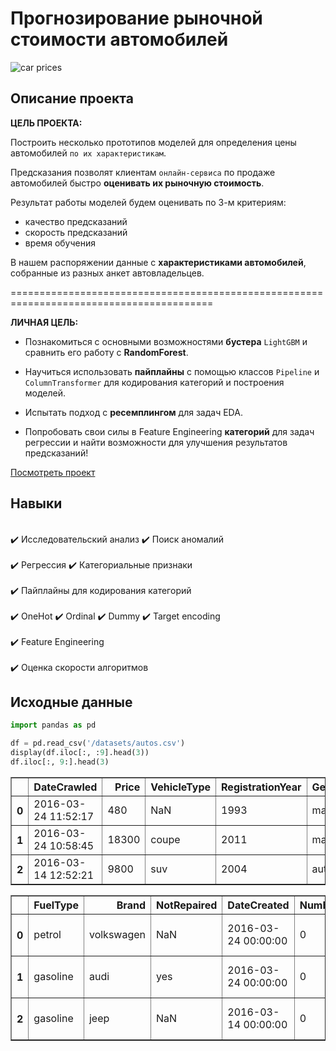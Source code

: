 # Прогнозирование рыночной стоимости автомобилей

![car prices](https://st2.depositphotos.com/4370503/6436/i/600/depositphotos_64364335-stock-photo-three-race-cars.jpg)

## Описание проекта

**ЦЕЛЬ ПРОЕКТА:**

Построить несколько прототипов моделей для определения цены автомобилей `по их характеристикам`.

Предсказания позволят клиентам `онлайн-сервиса` по продаже автомобилей быстро **оценивать их рыночную стоимость**.


Результат работы моделей будем оценивать по 3-м критериям:

- качество предсказаний
- скорость предсказаний
- время обучения
    
В нашем распоряжении данные с **характеристиками автомобилей**, собранные из разных анкет автовладельцев. 

=========================================================================================

**ЛИЧНАЯ ЦЕЛЬ:**

- Познакомиться с основными возможностями **бустера** `LightGBM` и сравнить его работу с **RandomForest**.


- Научиться использовать **пайплайны**  c помощью классов `Pipeline` и `ColumnTransformer` для кодирования категорий и построения моделей.


- Испытать подход с **ресемплингом** для задач EDA.


- Попробовать свои силы в Feature Engineering **категорий** для задач регрессии и найти возможности для улучшения результатов предсказаний!

[Посмотреть проект](Predicting_stock_prices_for_cars_v1.ipynb)
## Навыки

<div class="alert alert-success">
<br> ✔️ Исследовательский анализ  ✔️ Поиск аномалий </br>
<br> ✔️ Регрессия  ✔️ Категориальные признаки</br>
<br> ✔️ Пайплайны для кодирования категорий</br>
<br> ✔️ OneHot  ✔️ Ordinal  ✔️ Dummy  ✔️ Target encoding</br>
<br> ✔️ Feature Engineering</br>
<br> ✔️ Оценка скорости алгоритмов</br>
</div>

## Исходные данные


```python
import pandas as pd

df = pd.read_csv('/datasets/autos.csv')
display(df.iloc[:, :9].head(3))
df.iloc[:, 9:].head(3)
```


<div>

<table border="1" class="dataframe">
  <thead>
    <tr style="text-align: right;">
      <th></th>
      <th>DateCrawled</th>
      <th>Price</th>
      <th>VehicleType</th>
      <th>RegistrationYear</th>
      <th>Gearbox</th>
      <th>Power</th>
      <th>Model</th>
      <th>Kilometer</th>
      <th>RegistrationMonth</th>
    </tr>
  </thead>
  <tbody>
    <tr>
      <th>0</th>
      <td>2016-03-24 11:52:17</td>
      <td>480</td>
      <td>NaN</td>
      <td>1993</td>
      <td>manual</td>
      <td>0</td>
      <td>golf</td>
      <td>150000</td>
      <td>0</td>
    </tr>
    <tr>
      <th>1</th>
      <td>2016-03-24 10:58:45</td>
      <td>18300</td>
      <td>coupe</td>
      <td>2011</td>
      <td>manual</td>
      <td>190</td>
      <td>NaN</td>
      <td>125000</td>
      <td>5</td>
    </tr>
    <tr>
      <th>2</th>
      <td>2016-03-14 12:52:21</td>
      <td>9800</td>
      <td>suv</td>
      <td>2004</td>
      <td>auto</td>
      <td>163</td>
      <td>grand</td>
      <td>125000</td>
      <td>8</td>
    </tr>
  </tbody>
</table>
</div>





<div>

<table border="1" class="dataframe">
  <thead>
    <tr style="text-align: right;">
      <th></th>
      <th>FuelType</th>
      <th>Brand</th>
      <th>NotRepaired</th>
      <th>DateCreated</th>
      <th>NumberOfPictures</th>
      <th>PostalCode</th>
      <th>LastSeen</th>
    </tr>
  </thead>
  <tbody>
    <tr>
      <th>0</th>
      <td>petrol</td>
      <td>volkswagen</td>
      <td>NaN</td>
      <td>2016-03-24 00:00:00</td>
      <td>0</td>
      <td>70435</td>
      <td>2016-04-07 03:16:57</td>
    </tr>
    <tr>
      <th>1</th>
      <td>gasoline</td>
      <td>audi</td>
      <td>yes</td>
      <td>2016-03-24 00:00:00</td>
      <td>0</td>
      <td>66954</td>
      <td>2016-04-07 01:46:50</td>
    </tr>
    <tr>
      <th>2</th>
      <td>gasoline</td>
      <td>jeep</td>
      <td>NaN</td>
      <td>2016-03-14 00:00:00</td>
      <td>0</td>
      <td>90480</td>
      <td>2016-04-05 12:47:46</td>
    </tr>
  </tbody>
</table>
</div>
